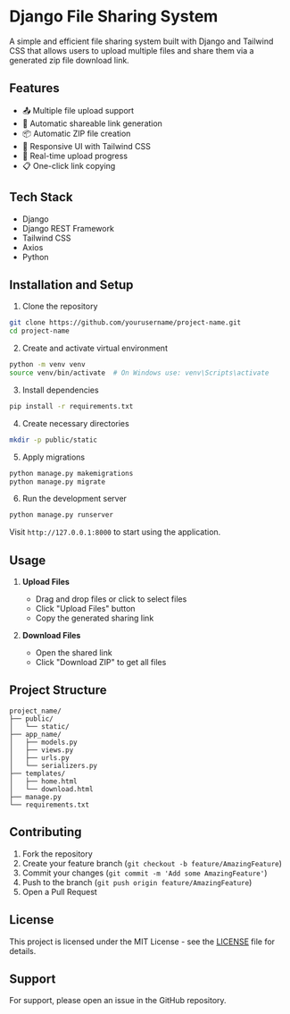 # Django File Sharing System

A simple and efficient file sharing system built with Django and Tailwind CSS that allows users to upload multiple files and share them via a generated zip file download link.

## Features

- 📤 Multiple file upload support
- 🔗 Automatic shareable link generation
- 📦 Automatic ZIP file creation
- 📱 Responsive UI with Tailwind CSS
- 🔄 Real-time upload progress
- 📋 One-click link copying

## Tech Stack

- Django 
- Django REST Framework
- Tailwind CSS
- Axios
- Python

## Installation and Setup

1. Clone the repository
```bash
git clone https://github.com/yourusername/project-name.git
cd project-name
```

2. Create and activate virtual environment
```bash
python -m venv venv
source venv/bin/activate  # On Windows use: venv\Scripts\activate
```

3. Install dependencies
```bash
pip install -r requirements.txt
```

4. Create necessary directories
```bash
mkdir -p public/static
```

5. Apply migrations
```bash
python manage.py makemigrations
python manage.py migrate
```

6. Run the development server
```bash
python manage.py runserver
```

Visit `http://127.0.0.1:8000` to start using the application.

## Usage

1. **Upload Files**
   - Drag and drop files or click to select files
   - Click "Upload Files" button
   - Copy the generated sharing link

2. **Download Files**
   - Open the shared link
   - Click "Download ZIP" to get all files

## Project Structure

```
project_name/
├── public/
│   └── static/
├── app_name/
│   ├── models.py
│   ├── views.py
│   ├── urls.py
│   └── serializers.py
├── templates/
│   ├── home.html
│   └── download.html
├── manage.py
└── requirements.txt
```

## Contributing

1. Fork the repository
2. Create your feature branch (`git checkout -b feature/AmazingFeature`)
3. Commit your changes (`git commit -m 'Add some AmazingFeature'`)
4. Push to the branch (`git push origin feature/AmazingFeature`)
5. Open a Pull Request

## License

This project is licensed under the MIT License - see the [LICENSE](LICENSE) file for details.

## Support

For support, please open an issue in the GitHub repository.